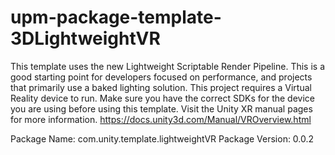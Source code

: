 # upm-package-template-3DLightweightVR
This template uses the new Lightweight Scriptable Render Pipeline. This is a good starting point for developers focused on performance, and projects that primarily use a baked lighting solution. 
This project requires a Virtual Reality device to run. Make sure you have the correct SDKs for the device you are using before using this template. Visit the Unity XR manual pages for more information.
https://docs.unity3d.com/Manual/VROverview.html

Package Name: com.unity.template.lightweightVR
Package Version: 0.0.2

